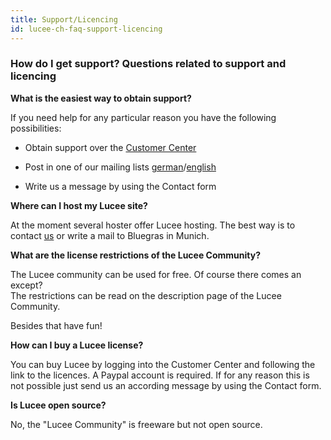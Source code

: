 ```yaml
---
title: Support/Licencing
id: lucee-ch-faq-support-licencing
---
```


### How do I get support? Questions related to support and licencing ###

**What is the easiest way to obtain support?**

If you need help for any particular reason you have the following possibilities:

* Obtain support over the [Customer Center](https://web.archive.org/web/20090129164509/http://railo.ch:80/en/index.cfm?treeID=159)
* Post in one of our mailing lists [german](https://web.archive.org/web/20090129164509/http://de.groups.yahoo.com/group/railo/)/[english](https://web.archive.org/web/20090129164509/http://groups.yahoo.com/group/railo_talk/)

* Write us a message by using the Contact form

**Where can I host my Lucee site?**

At the moment several hoster offer Lucee hosting. The best way is to contact [us](https://web.archive.org/web/20090129164509/http://railo.ch:80/en/index.cfm?treeID=157) or write a mail to Bluegras in Munich.

**What are the license restrictions of the Lucee Community?**

The Lucee community can be used for free. Of course there comes an except?  
The restrictions can be read on the description page of the Lucee Community.

Besides that have fun!

**How can I buy a Lucee license?**

You can buy Lucee by logging into the Customer Center and following the link to the licences. A Paypal account is required.
If for any reason this is not possible just send us an according message by using the Contact form.

**Is Lucee open source?**

No, the "Lucee Community" is freeware but not open source.